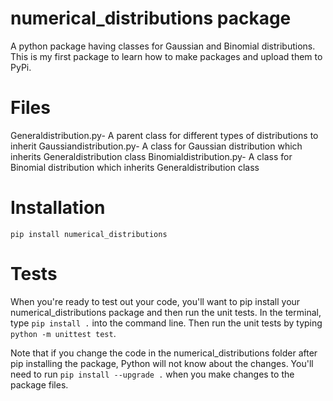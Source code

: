 # numerical_distributions package

A python package having classes for Gaussian and Binomial distributions. This is my first package to learn how to make packages and upload them to PyPi.

# Files

Generaldistribution.py- A parent class for different types of distributions to inherit
Gaussiandistribution.py- A class for Gaussian distribution which inherits Generaldistribution class
Binomialdistribution.py- A class for Binomial distribution which inherits Generaldistribution class

# Installation
```
pip install numerical_distributions
```

# Tests

When you're ready to test out your code, you'll want to pip install your numerical_distributions package and then run the unit tests. In the terminal, type `pip install .` into the command line. Then run the unit tests by typing `python -m unittest test`. 

Note that if you change the code in the numerical_distributions folder after pip installing the package, Python will not know about the changes. You'll need to run `pip install --upgrade .` when you make changes to the package files.